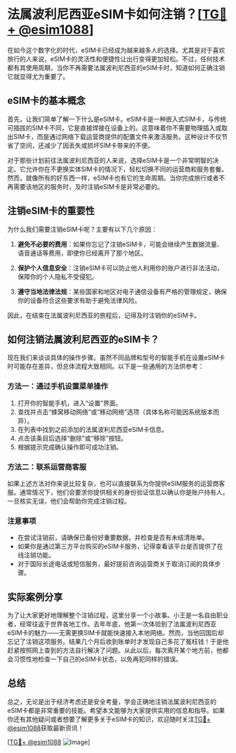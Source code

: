 # 法属波利尼西亚eSIM卡如何注销？[[TG💪+ @esim1088](https://t.me/s/esim1088)]

在如今这个数字化的时代，eSIM卡已经成为越来越多人的选择。尤其是对于喜欢旅行的人来说，eSIM卡的灵活性和便捷性让出行变得更加轻松。不过，任何技术都有其使用周期，当你不再需要法属波利尼西亚的eSIM卡时，知道如何正确注销它就显得尤为重要了。

## eSIM卡的基本概念

首先，让我们简单了解一下什么是eSIM卡。eSIM卡是一种嵌入式SIM卡，与传统可插拔的SIM卡不同，它是直接焊接在设备上的。这意味着你不需要物理插入或取出SIM卡，而是通过网络下载运营商提供的配置文件来激活服务。这种设计不仅节省了空间，还减少了因丢失或损坏SIM卡带来的不便。

对于那些计划前往法属波利尼西亚的人来说，选择eSIM卡是一个非常明智的决定。它允许你在不更换实体SIM卡的情况下，轻松切换不同的运营商和服务套餐。然而，就像所有的好东西一样，eSIM卡也有它的生命周期。当你完成旅行或者不再需要该地区的服务时，及时注销eSIM卡是非常必要的。

## 注销eSIM卡的重要性

为什么我们需要注销eSIM卡呢？主要有以下几个原因：

1. **避免不必要的费用**：如果你忘记了注销eSIM卡，可能会继续产生数据流量、语音通话等费用，即使你已经离开了那个地区。
   
2. **保护个人信息安全**：注销eSIM卡可以防止他人利用你的账户进行非法活动，保障你的个人隐私不受侵犯。
   
3. **遵守当地法律法规**：某些国家和地区对电子通信设备有严格的管理规定，确保你的设备符合这些要求有助于避免法律风险。

因此，在结束在法属波利尼西亚的旅程后，记得及时注销你的eSIM卡。

## 如何注销法属波利尼西亚的eSIM卡？

现在我们来谈谈具体的操作步骤。虽然不同品牌和型号的智能手机在设置eSIM卡时可能存在差异，但总体流程大致相同。以下是一些通用的方法供参考：

### 方法一：通过手机设置菜单操作

1. 打开你的智能手机，进入“设置”界面。
2. 查找并点击“蜂窝移动网络”或“移动网络”选项（具体名称可能因系统版本而异）。
3. 在列表中找到之前添加的法属波利尼西亚eSIM卡信息。
4. 点击该条目后选择“删除”或“移除”按钮。
5. 根据提示完成确认操作即可成功注销。

### 方法二：联系运营商客服

如果上述方法对你来说比较复杂，也可以直接联系为你提供eSIM服务的运营商客服。通常情况下，他们会要求你提供相关的身份验证信息以确认你是账户持有人。一旦核实无误，他们会帮助你完成注销过程。

### 注意事项

- 在尝试注销前，请确保已备份好重要数据，并检查是否有未结清账单。
- 如果你是通过第三方平台购买的eSIM卡服务，记得查看该平台是否提供了在线注销功能。
- 对于国际长途电话或短信服务，最好提前咨询运营商关于取消订阅的具体步骤。

## 实际案例分享

为了让大家更好地理解整个注销过程，这里分享一个小故事。小王是一名自由职业者，经常往返于世界各地工作。去年年底，他第一次体验到了法属波利尼西亚eSIM卡的魅力——无需更换SIM卡就能快速接入本地网络。然而，当他回国后却忘记了注销这项服务。结果几个月后收到账单时才发现自己多花了冤枉钱！于是他赶紧按照网上查到的方法自行解决了问题。从此以后，每次离开某个地方前，他都会习惯性地检查一下自己的eSIM卡状态，以免再犯同样的错误。

## 总结

总之，无论是出于经济考虑还是安全考量，学会正确地注销法属波利尼西亚的eSIM卡都是非常重要的技能。希望本文能够为大家提供实用的信息和指导。如果你还有其他疑问或者想要了解更多关于eSIM卡的知识，欢迎随时关注[TG💪+ @esim1088](https://t.me/s/esim1088)获取最新资讯！

[[TG💪+ @esim1088](https://t.me/s/esim1088) ![Image](https://i.postimg.cc/4NQfJmqS/Snipaste-2025-05-13-00-14-12.png)]